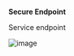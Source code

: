 
**Secure Endpoint**

Service endpoint


![image](https://user-images.githubusercontent.com/38088886/111034242-8de4fb00-840c-11eb-9fe5-033fc26bf016.png)
